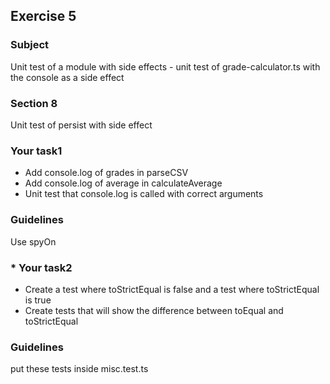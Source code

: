 <h2>Exercise 5</h2>

<h3>Subject</h3> 
Unit test of a module with side effects - unit test of grade-calculator.ts with the console as a side effect


<h3>Section 8</h3>
Unit test of persist with side effect


<h3>Your task1</h3>
<ul>
<li>Add console.log of grades in parseCSV</li>
<li>Add console.log of average in calculateAverage</li>
<li>Unit test that console.log is called with correct arguments</li>
</ul>

<h3>Guidelines</h3>
Use spyOn

<h3>* Your task2</h3>
<ul>
<li>Create a test where toStrictEqual is false and a test where toStrictEqual is true </li>
<li>Create tests that will show the difference between toEqual and toStrictEqual</li>
</ul>

<h3>Guidelines</h3>
put these tests inside misc.test.ts